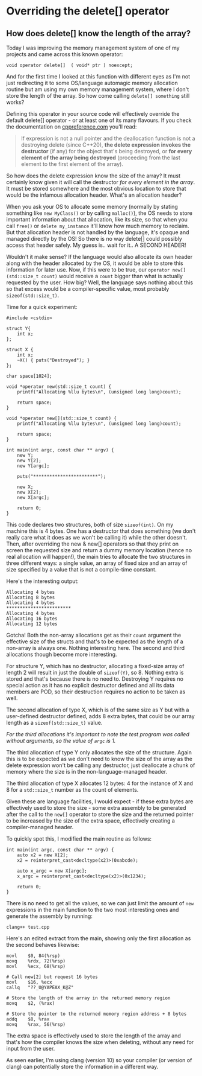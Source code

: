 # Overriding the delete[] operator
## How does delete[] know the length of the array?

Today I was improving the memory management system of one of my projects and came across this known operator:

    void operator delete[]  ( void* ptr ) noexcept;

And for the first time I looked at this function with different eyes as I'm not just redirecting it to some OS/language automagic memory allocation routine but am using my own memory management system, where I don't store the length of the array. So how come calling `delete[] something` still works?

Defining this operator in your source code will effectively override the default delete[] operator - or at least one of its many flavours. If you check the documentation on [cppreference.com](https://en.cppreference.com/w/cpp/language/delete) you'll read:

> If expression is not a null pointer and the deallocation function is not a destroying delete (since C++20), **the delete expression invokes the destructor** (if any) for the object that's being destroyed, or **for every element of the array being destroyed** (proceeding from the last element to the first element of the array).

So how does the delete expression know the size of the array? It must certainly know given it will call the destructor *for every element in the array*. It must be stored somewhere and the most obvious location to store that would be the infamous allocation header. What's an allocation header?

When you ask your OS to allocate some memory (normally by stating something like `new MyClass()` or by calling `malloc()`), the OS needs to store important information about that allocation, like its size, so that when you call `free()` or `delete my_instance` it'll know how much memory to reclaim. But that allocation header is not handled by the language, it's opaque and managed directly by the OS! So there is no way delete[] could possibly access that header safely. My guess is.. wait for it.. A SECOND HEADER!

Wouldn't it make sense? If the language would also allocate its own header along with the header allocated by the OS, it would be able to store this information for later use. Now, if this were to be true, our `operator new[](std::size_t count)` would receive a `count` bigger than what is actually requested by the user. How big? Well, the language says nothing about this so that excess would be a compiler-specific value, most probably `sizeof(std::size_t)`.

Time for a quick experiment:

    #include <cstdio>

    struct Y{
        int x;
    };

    struct X {
        int x;
        ~X() { puts("Destroyed"); }
    };

    char space[1024];

    void *operator new(std::size_t count) {
        printf("Allocating %llu bytes\n", (unsigned long long)count);

        return space;
    }

    void *operator new[](std::size_t count) {
        printf("Allocating %llu bytes\n", (unsigned long long)count);

        return space;
    }

    int main(int argc, const char ** argv) {
        new Y;
        new Y[2];
        new Y[argc];

        puts("************************");

        new X;
        new X[2];
        new X[argc];

        return 0;
    }

This code declares two structures, both of size `sizeof(int)`. On my machine this is 4 bytes. One has a destructor that does something (we don't really care what it does as we won't be calling it) while the other doesn't. Then, after overriding the new & new[] operators so that they print on screen the requested size and return a dummy memory location (hence no real allocation will happen!), the main tries to allocate the two structures in three different ways: a single value, an array of fixed size and an array of size specified by a value that is not a compile-time constant.

Here's the interesting output:

    Allocating 4 bytes
    Allocating 8 bytes
    Allocating 4 bytes
    ************************
    Allocating 4 bytes
    Allocating 16 bytes
    Allocating 12 bytes

Gotcha! Both the non-array allocations get as their `count` argument the effective size of the structs and that's to be expected as the length of a non-array is always one. Nothing interesting here. The second and third allocations though become more interesting.

For structure Y, which has no destructor, allocating a fixed-size array of length 2 will result in just the double of `sizeof(Y)`, so 8. Nothing extra is stored and that's because there is no need to. Destroying Y requires no special action as it has no explicit destructor defined and all its data members are POD, so their destruction requires no action to be taken as well.

The second allocation of type X, which is of the same size as Y but with a user-defined destructor defined, adds 8 extra bytes, that could be our array length as a `sizeof(std::size_t)` value.

*For the third allocations it's important to note the test program was called without arguments, so the value of `argc` is 1.*

The third allocation of type Y only allocates the size of the structure. Again this is to be expected as we don't need to know the size of the array as the delete expression won't be calling any destructor, just deallocate a chunk of memory where the size is in the non-language-managed header.

The third allocation of type X allocates 12 bytes: 4 for the instance of X and 8 for a `std::size_t` number as the count of elements.

Given these are language facilities, I would expect - if these extra bytes are effectively used to store the size - some extra assembly to be generated after the call to the `new[]` operator to store the size and the returned pointer to be increased by the size of the extra space, effectively creating a compiler-managed header.

To quickly spot this, I modified the main routine as follows:

    int main(int argc, const char ** argv) {
        auto x2 = new X[2];
        x2 = reinterpret_cast<decltype(x2)>(0xabcde);

        auto x_argc = new X[argc];
        x_argc = reinterpret_cast<decltype(x2)>(0x1234);

        return 0;
    }

There is no need to get all the values, so we can just limit the amount of `new` expressions in the main function to the two most interesting ones and generate the assembly by running:

    clang++ test.cpp

Here's an edited extract from the main, showing only the first allocation as the second behaves likewise:

	movl	$0, 84(%rsp)
	movq	%rdx, 72(%rsp)
	movl	%ecx, 68(%rsp)

    # Call new[2] but request 16 bytes
	movl	$16, %ecx
	callq	"??_U@YAPEAX_K@Z"

    # Store the length of the array in the returned memory region
	movq	$2, (%rax)

    # Store the pointer to the returned memory region address + 8 bytes
	addq	$8, %rax
	movq	%rax, 56(%rsp)


The extra space is effectively used to store the length of the array and that's how the compiler knows the size when deleting, without any need for input from the user.

As seen earlier, I'm using clang (version 10) so your compiler (or version of clang) can potentially store the information in a different way.
